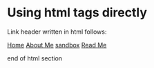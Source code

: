 # Using html tags directly

Link header written in html follows:

<div class="navigation">
        <a class="active" href="#index">Home</a>
        <a href="#Contact">About Me</a>
        <a href="#sandbox">sandbox</a>
        <a href="#README">Read Me</a>
      </div>
      
end of html section
